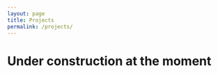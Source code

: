 ```yaml
---
layout: page
title: Projects
permalink: /projects/
---
```


<h1> Under construction at the moment</h1>

